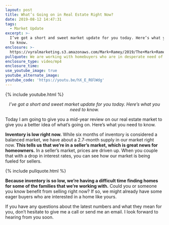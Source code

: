 ```yaml
---
layout: post
title: What’s Going on in Real Estate Right Now?
date: 2019-08-12 14:47:31
tags:
  - Market Update
excerpt: >-
  I’ve got a short and sweet market update for you today. Here’s what you need
  to know.
enclosure: >-
  https://vyralmarketing.s3.amazonaws.com/Mark+Ramey/2019/The+Mark+Ramey+Group-+market+update+8.1.mp4
pullquote: We are working with homebuyers who are in desperate need of homes.
enclosure_type: video/mp4
enclosure_time:
use_youtube_image: true
youtube_alternate_image:
youtube_code: 'https://youtu.be/hX_E_ROlWdg'
---
```


{% include youtube.html %}

<p style="text-align: center;"><em>I’ve got a short and sweet market update for you today. Here’s what you need to know.</em></p>

Today I am going to give you a mid-year review on our real estate market to give you a better idea of what’s going on. Here’s what you need to know.

**Inventory is low right now.** While six months of inventory is considered a balanced market, we have about a 2.7-month supply in our market right now. **This tells us that we’re in a seller’s market, which is great news for homeowners.** In a seller’s market, prices are driven up. When you couple that with a drop in interest rates, you can see how our market is being fueled for sellers.

{% include pullquote.html %}

**Because inventory is so low, we’re having a difficult time finding homes for some of the families that we’re working with.** Could you or someone you know benefit from selling right now? If so, we might already have some eager buyers who are interested in a home like yours.

If you have any questions about the latest numbers and what they mean for you, don’t hesitate to give me a call or send me an email. I look forward to hearing from you soon.